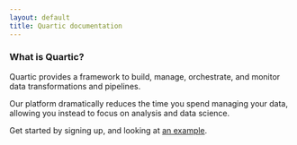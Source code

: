```yaml
---
layout: default
title: Quartic documentation
---
```


### What is Quartic?

Quartic provides a framework to build, manage, orchestrate, and monitor data transformations and pipelines.

Our platform dramatically reduces the time you spend managing your data, allowing you instead to focus on analysis and data science.

Get started by signing up, and looking at [an example](https://github.com/quartictech/hello-quartic).
